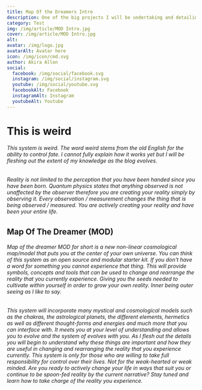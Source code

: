 ```yaml
---
title: Map Of the Dreamers Intro
description: One of the big projects I will be undertaking and detailing on the blog. A reality map that gives tools that allows for interfacing with the wider world
category: Test
img: /img/article/MOD Intro.jpg
cover: /img/article/MOD Intro.jpg
alt: 
avatar: /img/logo.jpg
avatarAlt: Avatar here
icon: /img/icon/cmd.svg
author: Akira Allen
social:
  facebook: /img/social/facebook.svg
  instagram: /img/social/instagram.svg
  youtube: /img/social/youtube.svg
  facebookAlt: Facebook
  instagramAlt: Instagram
  youtubeAlt: Youtube
---
```

# This is weird
###### This system is weird. The word weird stems from the old English for the ability to control fate. I cannot fully explain how it works yet but I will be fleshing out the extent of my knowledge as the blog evolves.

###### Reality is not limited to the perception that you have been handed since you have been born. Quantum physics states that anything observed is not unaffected by the observer therefore you are creating your reality simply by observing it. Every observation / measurement changes the thing that is being observed / measured. You are actively creating your reality and have been your entire life.

## Map Of The Dreamer (MOD)
###### Map of the dreamer MOD for short is a new non-linear cosmological map/model that puts you at the center of your own universe. You can think of this system as an open source and modular starter kit. If you don't have a word for something you cannot experience that thing. This will provide symbols, concepts and tools that can be used to change and rearrange the reality that you currently experience. Giving you the seeds needed to cultivate within yourself in order to grow your own reality. Inner being outer seeing as I like to say. 

###### This system will incorporate many mystical and cosmological models such as the chakras, the astrological planets, the different elements, hermetics as well as different thought-forms and energies and much more that you can interface with. It meets you at your level of understanding and allows you to evolve and the system of evolves with you. As I flesh out the details you will begin to understand why these things are important and how they are useful in changing and rearranging the reality that you experience currently. This system is only for those who are willing to take full responsibility for control over their lives. Not for the weak-hearted or weak minded.  Are you ready to actively change your life in ways that suit you or continue to be spoon-fed reality by the current narrative? Stay tuned and learn how to take charge of the reality you experience.
